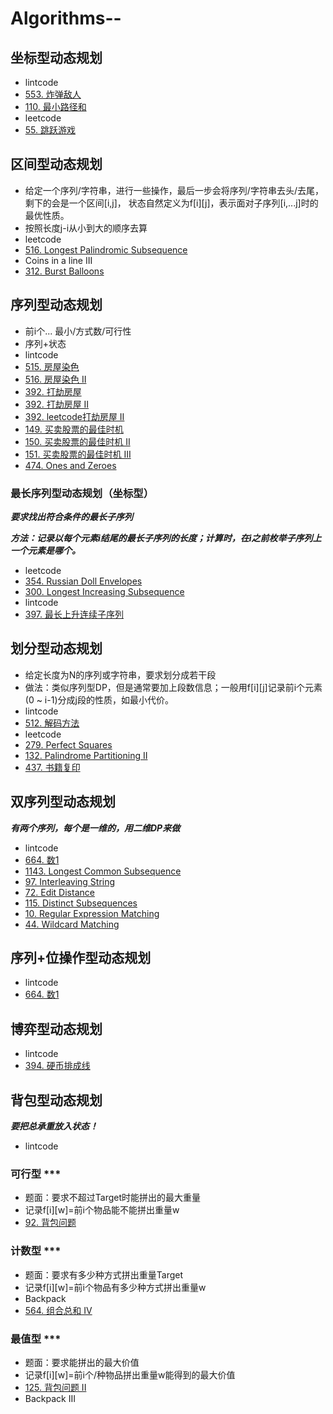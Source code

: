 # Algorithms--

## 坐标型动态规划
- lintcode
- [553. 炸弹敌人](https://www.lintcode.com/problem/bomb-enemy/description) 
- [110. 最小路径和](https://www.lintcode.com/problem/minimum-path-sum/description)
- leetcode
- [55. 跳跃游戏](https://leetcode.com/problems/jump-game/)

## 区间型动态规划
- 给定一个序列/字符串，进行一些操作，最后一步会将序列/字符串去头/去尾，剩下的会是一个区间[i,j]， 状态自然定义为f[i][j]，表示面对子序列[i,...j]时的最优性质。
- 按照长度j-i从小到大的顺序去算
- leetcode
- [516. Longest Palindromic Subsequence](https://leetcode.com/problems/longest-palindromic-subsequence/submissions/)
- Coins in a line III
- [312. Burst Balloons](https://leetcode.com/problems/burst-balloons/)

## 序列型动态规划
- 前i个... 最小/方式数/可行性
- 序列+状态
- lintcode
- [515. 房屋染色](https://www.lintcode.com/problem/paint-house/description) 
- [516. 房屋染色 II](https://www.lintcode.com/problem/paint-house-ii/description) 
- [392. 打劫房屋](https://www.lintcode.com/problem/house-robber/description) 
- [392. 打劫房屋 II](https://www.lintcode.com/problem/house-robber-ii/description) 
- [392. leetcode打劫房屋 II](https://leetcode.com/problems/house-robber-ii/)
- [149. 买卖股票的最佳时机](https://www.lintcode.com/problem/best-time-to-buy-and-sell-stock/description)
- [150. 买卖股票的最佳时机 II](https://www.lintcode.com/problem/best-time-to-buy-and-sell-stock-ii/description)
- [151. 买卖股票的最佳时机 III](https://www.lintcode.com/problem/best-time-to-buy-and-sell-stock-iii/description)
- [474. Ones and Zeroes](https://leetcode.com/problems/ones-and-zeroes/submissions/)



### 最长序列型动态规划（坐标型）
***要求找出符合条件的最长子序列*** 

***方法：记录以每个元素i结尾的最长子序列的长度；计算时，在i之前枚举子序列上一个元素是哪个。***  

- leetcode
- [354. Russian Doll Envelopes](https://leetcode.com/problems/russian-doll-envelopes/) 
- [300. Longest Increasing Subsequence](https://leetcode.com/problems/longest-increasing-subsequence/submissions/)
- lintcode
- [397. 最长上升连续子序列](https://www.lintcode.com/problem/longest-continuous-increasing-subsequence/my-submissions)



## 划分型动态规划
- 给定长度为N的序列或字符串，要求划分成若干段
- 做法：类似序列型DP，但是通常要加上段数信息；一般用f[i][j]记录前i个元素(0 ~ i-1)分成j段的性质，如最小代价。
- lintcode
- [512. 解码方法](https://www.lintcode.com/problem/decode-ways/description) 
- leetcode
- [279. Perfect Squares](https://leetcode.com/problems/perfect-squares/)
- [132. Palindrome Partitioning II](https://leetcode.com/problems/palindrome-partitioning-ii/submissions/)
- [437. 书籍复印](https://www.lintcode.com/problem/copy-books/description)


## 双序列型动态规划
***有两个序列，每个是一维的，用二维DP来做*** 
- lintcode
- [664. 数1](https://www.lintcode.com/problem/counting-bits/description) 
- [1143. Longest Common Subsequence](https://leetcode.com/problems/longest-common-subsequence/)
- [97. Interleaving String](https://leetcode.com/problems/interleaving-string/)
- [72. Edit Distance](https://leetcode.com/problems/edit-distance/submissions/)
- [115. Distinct Subsequences](https://leetcode.com/problems/distinct-subsequences/)
- [10. Regular Expression Matching](https://leetcode.com/problems/regular-expression-matching/submissions/)
- [44. Wildcard Matching](https://leetcode.com/problems/wildcard-matching/)



## 序列+位操作型动态规划
- lintcode
- [664. 数1](https://www.lintcode.com/problem/counting-bits/description) 



## 博弈型动态规划
- lintcode
- [394. 硬币排成线](https://www.lintcode.com/problem/coins-in-a-line/description) 


## 背包型动态规划
***要把总承重放入状态！***  

- lintcode
### 可行型 ***
- 题面：要求不超过Target时能拼出的最大重量
- 记录f[i][w]=前i个物品能不能拼出重量w
- [92. 背包问题](https://www.lintcode.com/problem/backpack/description) 
### 计数型 ***
- 题面：要求有多少种方式拼出重量Target
- 记录f[i][w]=前i个物品有多少种方式拼出重量w
- Backpack
- [564. 组合总和 IV](https://www.lintcode.com/problem/combination-sum-iv/description) 
### 最值型 ***
- 题面：要求能拼出的最大价值
- 记录f[i][w]=前i个/种物品拼出重量w能得到的最大价值
- [125. 背包问题 II](https://www.lintcode.com/problem/backpack-ii/description) 
- Backpack III
